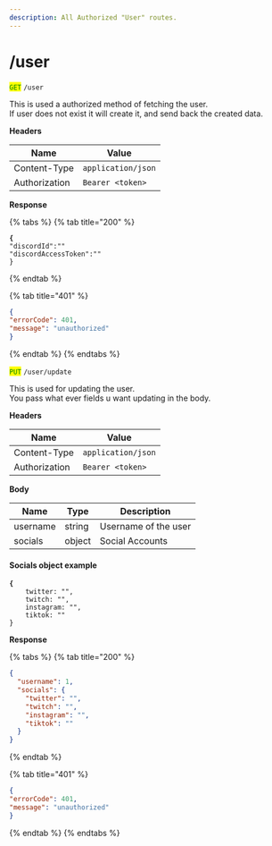 ```yaml
---
description: All Authorized "User" routes.
---
```


# /user

<mark style="color:green;">`GET`</mark> `/user`

This is used a authorized method of fetching the user.\
If user does not exist it will create it, and send back the created data.

**Headers**

| Name          | Value              |
| ------------- | ------------------ |
| Content-Type  | `application/json` |
| Authorization | `Bearer <token>`   |

**Response**

{% tabs %}
{% tab title="200" %}
<pre class="language-json"><code class="lang-json"><strong>{
</strong>"discordId":""
"discordAccessToken":""
}
</code></pre>
{% endtab %}

{% tab title="401" %}
```json
{
"errorCode": 401,
"message": "unauthorized"
}
```
{% endtab %}
{% endtabs %}



<mark style="color:green;">`PUT`</mark> `/user/update`

This is used for updating the user.\
You pass what ever fields u want updating in the body.

**Headers**

| Name          | Value              |
| ------------- | ------------------ |
| Content-Type  | `application/json` |
| Authorization | `Bearer <token>`   |

**Body**

| Name     | Type   | Description          |
| -------- | ------ | -------------------- |
| username | string | Username of the user |
| socials  | object | Social Accounts      |

#### Socials object example

<pre><code><strong>{
</strong>    twitter: "",
    twitch: "",
    instagram: "",
    tiktok: ""
}
</code></pre>

**Response**

{% tabs %}
{% tab title="200" %}
```json
{
  "username": 1,
  "socials": {
    "twitter": "",
    "twitch": "",
    "instagram": "",
    "tiktok": ""
  }
}
```
{% endtab %}

{% tab title="401" %}
```json
{
"errorCode": 401,
"message": "unauthorized"
}
```
{% endtab %}
{% endtabs %}
